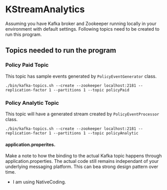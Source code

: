 # KStreamAnalytics

Assuming you have Kafka broker and Zookeeper running locally in your environment with default settings. Following topics need to be created to run this program.
## Topics needed to run the program
### Policy Paid Topic
This topic has sample events generated by ```PolicyEventGenerator``` class. 

```script
./bin/kafka-topics.sh --create --zookeeper localhost:2181 --replication-factor 1 --partitions 1 --topic policyPaid
```

### Policy Analytic Topic
This topic will have a generated stream created by ```PolicyEventProcessor``` class.
```script
./bin/kafka-topics.sh --create --zookeeper localhost:2181 --replication-factor 1 --partitions 1 --topic policyAnalytic
```
#### application.properites.
Make a note to how the binding to the actual Kafka topic happens through application.properties. The actual code still remains independant of your underlying messaging platform. This can bea strong design pattern over time.

* I am using NativeCoding.
